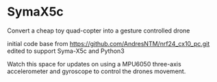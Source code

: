 # SymaX5c
Convert a cheap toy quad-copter into a gesture controlled drone

initial code base from https://github.com/AndresNTM/nrf24_cx10_pc.git edited to support Syma-X5c and Python3

Watch this space for updates on using a MPU6050 three-axis accelerometer and gyroscope to control the drones movement. 
